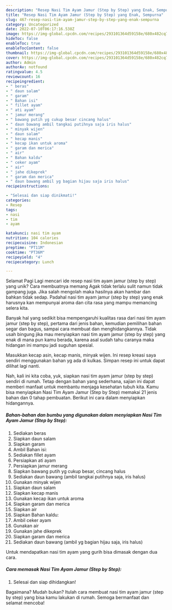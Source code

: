 ```yaml
---
description: "Resep Nasi Tim Ayam Jamur (Step by Step) yang Enak, Sempurna"
title: "Resep Nasi Tim Ayam Jamur (Step by Step) yang Enak, Sempurna"
slug: 467-resep-nasi-tim-ayam-jamur-step-by-step-yang-enak-sempurna
category: Uncategorized
date: 2022-07-10T06:17:16.538Z
image: https://img-global.cpcdn.com/recipes/293101364d59158e/680x482cq70/nasi-tim-ayam-jamur-step-by-step-foto-resep-utama.jpg
hideToc: false
enableToc: true
enableTocContent: false
thumbnail: https://img-global.cpcdn.com/recipes/293101364d59158e/680x482cq70/nasi-tim-ayam-jamur-step-by-step-foto-resep-utama.jpg
cover: https://img-global.cpcdn.com/recipes/293101364d59158e/680x482cq70/nasi-tim-ayam-jamur-step-by-step-foto-resep-utama.jpg
author: Admin
authorAv: notfound
ratingvalue: 4.5
reviewcount: 16
recipeingredient:
- " beras"
- " daun salam"
- " garam"
- " Bahan isi"
- " fillet ayam"
- " ati ayam"
- " jamur merang"
- " bawang putih yg cukup besar cincang halus"
- " daun bawang ambil tangkai putihnya saja iris halus"
- " minyak wijen"
- " daun salam"
- " kecap manis"
- " kecap ikan untuk aroma"
- " garam dan merica"
- " air"
- " Bahan kaldu"
- " ceker ayam"
- " air"
- " jahe dikeprek"
- " garam dan merica"
- " daun bawang ambil yg bagian hijau saja iris halus"
recipeinstructions:

- "Selesai dan siap dinikmati!"
categories:
- Resep
tags:
- nasi
- tim
- ayam

katakunci: nasi tim ayam 
nutrition: 104 calories
recipecuisine: Indonesian
preptime: "PT11M"
cooktime: "PT36M"
recipeyield: "4"
recipecategory: Lunch

---
```



Selamat Pagi Lagi mencari ide resep nasi tim ayam jamur (step by step) yang unik? Cara membuatnya memang Agak tidak terlalu sulit namun tidak gampang juga. Jika salah mengolah maka hasilnya akan hambar dan bahkan tidak sedap. Padahal nasi tim ayam jamur (step by step) yang enak harusnya kan mempunyai aroma dan cita rasa yang mampu memancing selera kita.


Banyak hal yang sedikit bisa mempengaruhi kualitas rasa dari nasi tim ayam jamur (step by step), pertama dari jenis bahan, kemudian pemilihan bahan segar dan bagus, sampai cara membuat dan menghidangkannya. Tidak usah bingung jika mau menyiapkan nasi tim ayam jamur (step by step) yang enak di mana pun kamu berada, karena asal sudah tahu caranya maka hidangan ini mampu jadi suguhan spesial.

Masukkan kecap asin, kecap manis, minyak wijen. Ini resep kreasi saya sendiri menggunakan bahan yg ada di kulkas. Simpan resep ini untuk dapat dilihat lagi nanti.


Nah, kali ini kita coba, yuk, siapkan nasi tim ayam jamur (step by step) sendiri di rumah. Tetap dengan bahan yang sederhana, sajian ini dapat memberi manfaat untuk membantu menjaga kesehatan tubuh kita. Kamu bisa menyiapkan Nasi Tim Ayam Jamur (Step by Step) memakai 21 jenis bahan dan 0 tahap pembuatan. Berikut ini cara dalam menyiapkan hidangannya.

<!--inarticleads1-->

##### Bahan-bahan dan bumbu yang digunakan dalam menyiapkan Nasi Tim Ayam Jamur (Step by Step):

1. Sediakan  beras
1. Siapkan  daun salam
1. Siapkan  garam
1. Ambil  Bahan isi:
1. Sediakan  fillet ayam
1. Persiapkan  ati ayam
1. Persiapkan  jamur merang
1. Siapkan  bawang putih yg cukup besar, cincang halus
1. Sediakan  daun bawang (ambil tangkai putihnya saja, iris halus)
1. Gunakan  minyak wijen
1. Siapkan  daun salam
1. Siapkan  kecap manis
1. Gunakan  kecap ikan untuk aroma
1. Siapkan  garam dan merica
1. Siapkan  air
1. Siapkan  Bahan kaldu:
1. Ambil  ceker ayam
1. Gunakan  air
1. Gunakan  jahe dikeprek
1. Siapkan  garam dan merica
1. Sediakan  daun bawang (ambil yg bagian hijau saja, iris halus)


Untuk mendapatkan nasi tim ayam yang gurih bisa dimasak dengan dua cara. 

<!--inarticleads2-->

##### Cara memasak Nasi Tim Ayam Jamur (Step by Step):


1. Selesai dan siap dihidangkan!



Bagaimana? Mudah bukan? Itulah cara membuat nasi tim ayam jamur (step by step) yang bisa kamu lakukan di rumah. Semoga bermanfaat dan selamat mencoba!

